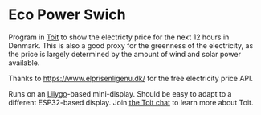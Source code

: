# Eco Power Swich

Program in [Toit](https://toitlang.org/) to show the electricty price for
the next 12 hours in Denmark.  This is also a good
proxy for the greenness of the electricity, as the price is largely determined
by the amount of wind and solar power available.

Thanks to https://www.elprisenligenu.dk/ for the free electricity
price API.

Runs on an [Lilygo](https://www.lilygo.cc/products/lilygo%C2%AE-ttgo-t-display-1-14-inch-lcd-esp32-control-board)-based
mini-display.
Should be easy to adapt to a different ESP32-based display.
Join [the Toit chat](https://chat.toit.io/) to learn more about Toit.

